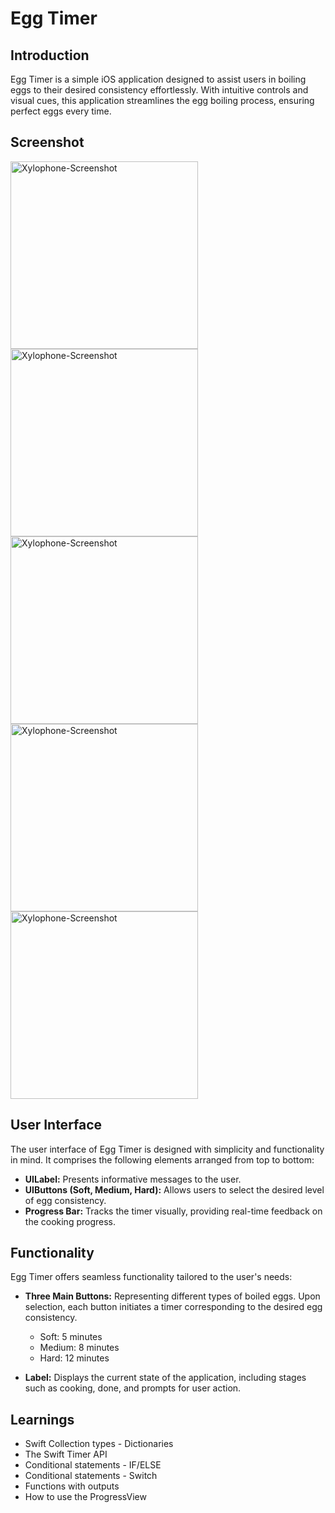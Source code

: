 # Egg Timer

## Introduction

Egg Timer is a simple iOS application designed to assist users in boiling eggs to their desired consistency effortlessly. With intuitive controls and visual cues, this application streamlines the egg boiling process, ensuring perfect eggs every time.

## Screenshot

<img src="https://github.com/kri-eng/EggTimer/assets/124129235/3de78e76-2b3a-4d61-b9ec-334814bf36c5" alt="Xylophone-Screenshot" width=300>

<img src="https://github.com/kri-eng/EggTimer/assets/124129235/68e61e0c-473a-45f3-a021-c49af889abdf" alt="Xylophone-Screenshot" width=300>

<img src="https://github.com/kri-eng/EggTimer/assets/124129235/adbfd252-9ec1-4f0e-9858-27dc15cc4a83" alt="Xylophone-Screenshot" width=300>

<img src="https://github.com/kri-eng/EggTimer/assets/124129235/cb850aac-9cb1-4001-a089-79a3a1a2dc67" alt="Xylophone-Screenshot" width=300>

<img src="https://github.com/kri-eng/EggTimer/assets/124129235/a4a9598a-bfb6-4d16-9ec5-40ac46d10973" alt="Xylophone-Screenshot" width=300>


## User Interface

The user interface of Egg Timer is designed with simplicity and functionality in mind. It comprises the following elements arranged from top to bottom:

- **UILabel:** Presents informative messages to the user.
- **UIButtons (Soft, Medium, Hard):** Allows users to select the desired level of egg consistency.
- **Progress Bar:** Tracks the timer visually, providing real-time feedback on the cooking progress.

## Functionality

Egg Timer offers seamless functionality tailored to the user's needs:

- **Three Main Buttons:** Representing different types of boiled eggs. Upon selection, each button initiates a timer corresponding to the desired egg consistency.
    - Soft: 5 minutes
    - Medium: 8 minutes
    - Hard: 12 minutes

- **Label:** Displays the current state of the application, including stages such as cooking, done, and prompts for user action.

## Learnings
* Swift Collection types - Dictionaries
* The Swift Timer API
* Conditional statements - IF/ELSE
* Conditional statements - Switch
* Functions with outputs
* How to use the ProgressView
